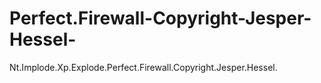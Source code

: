 # Perfect.Firewall-Copyright-Jesper-Hessel-
Nt.Implode.Xp.Explode.Perfect.Firewall.Copyright.Jesper.Hessel.
